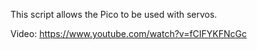 This script allows the Pico to be used with servos.

Video:
https://www.youtube.com/watch?v=fCIFYKFNcGc